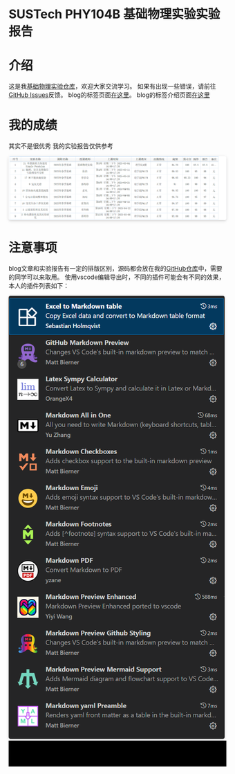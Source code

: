 # SUSTech PHY104B 基础物理实验实验报告

# 介绍
这是我[基础物理实验仓库](https://github.com/dark-but-spark/PHY104BExperiments-of-Fundamental-Physics)，欢迎大家交流学习。
如果有出现一些错误，请前往[GitHub Issues](https://github.com/dark-but-spark/PHY104BExperiments-of-Fundamental-Physics/issues)反馈。
blog的标签页面[在这里](https://dark-but-spark.github.io/categories/%E5%9F%BA%E7%A1%80%E7%89%A9%E7%90%86%E5%AE%9E%E9%AA%8C/)。
blog的标签介绍页面[在这里](https://dark-but-spark.github.io/2025/08/25/PHY102B/introduction/)

# 我的成绩
其实不是很优秀 我的实验报告仅供参考

<div style="margin-bottom: 1px">
<img style="border-radius: 0.3125em;
    box-shadow: 0 2px 4px 0 rgba(34,36,38,.12),0 2px 10px 0 rgba(34,36,38,.08);" 
    src=".\grade.png">
</div>
<div style="margin-bottom: 20px;">

# 注意事项
blog文章和实验报告有一定的排版区别，源码都会放在我的[GitHub仓库](https://github.com/dark-but-spark/PHY104BExperiments-of-Fundamental-Physics)中，需要的同学可以来取用。
使用vscode编辑导出时，不同的插件可能会有不同的效果，本人的插件列表如下：
<div style="margin-bottom: 1px">
<img style="border-radius: 0.3125em;
    box-shadow: 0 2px 4px 0 rgba(34,36,38,.12),0 2px 10px 0 rgba(34,36,38,.08);" 
    src=".\extensions.png">
</div>
<div style="margin-bottom: 20px;">
<div style="background-color: black; color: black; padding: 10px;">
  加了这部分的原因是我发现似乎不同的平台解析Markdown的方式有所不同。（比如Ketax和Mathjex在这个blog上的表现）
</div>